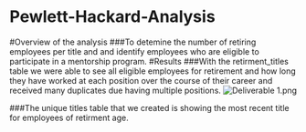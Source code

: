 # Pewlett-Hackard-Analysis
#Overview of the analysis
###To detemine the number of retiring  employees per title and and identify employees who are eligible to participate in a           mentorship program.
#Results
###With the retirment_titles table we were  able to see all  eligible employees for retirement and how long they have worked at each position over the course of their career and received  many duplicates due having multiple positions.
![Deliverable 1.png](Data/Deliverable_1.png)


###The unique titles table that we created is showing the most recent title for employees of retirment age.
